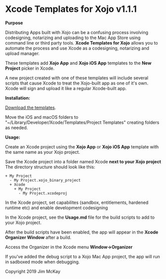# Xcode Templates for Xojo v1.1.1    
  
**Purpose**
  
Distributing Apps built with Xojo can be a confusing process involving codesigning, notarizing and uploading to the Mac App Store using command line or third party tools. **Xcode Templates for Xojo** allows you to automate the process and use Xcode as a codesigning, notarizing and upload manager.  
  
These templates add **Xojo App** and **Xojo iOS App** templates to the **New Project** picker in Xcode.  
  
A new project created with one of these templates will include several scripts that cause Xcode to treat the Xojo-built app as one of it's own. Xcode will sign and upload it like a regular Xcode-built app.

**Installation:**    
  
[Download the templates](https://github.com/jimmckay/Xcode-Templates-for-Xojo/releases).     
  
Move the iOS and macOS folders to "~/Library/Developer/Xcode/Templates/Project Templates" creating folders as needed.    
  
**Usage:**    
  
Create an Xcode project using the **Xojo App** or **Xojo iOS App** template with the same name as your Xojo project.     
  
Save the Xcode project into a folder named Xcode **next to your Xojo project**   
The directory structure should look like this:  
```
+ My Project
  - My Project.xojo_binary_project
  + Xcode
    + My Project
      - My Project.xcodeproj
```
  
In the Xcode project, set capabilites (sandbox, entitlements, hardened runtime etc) and enable development codesigning    
  
In the Xcode project, see the **Usage.md** file for the build scripts to add to your Xojo project.  
  
After the build scripts have been enabled, the app will appear in the **Xcode Organizer Window**  after a build.
  
Access the Organizer in the Xcode menu **Window->Organizer**  
  
If you've added the debug script to a Xojo Mac App project, the app will run in sadboxed mode when debugging.  

Copyright 2019 Jim McKay
